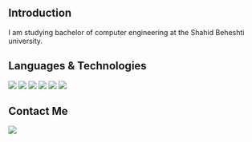 ## Introduction
I am studying bachelor of computer engineering at the Shahid Beheshti university.  

## Languages & Technologies
[![](https://img.shields.io/badge/-Html-black?style=for-the-badge)](https://html.com/)
[![](https://img.shields.io/badge/-Css-red?style=for-the-badge)](https://en.wikipedia.org/wiki/CSS)
[![](https://img.shields.io/badge/-JavaScript-purple?style=for-the-badge)](https://www.javascript.com/)
[![](https://img.shields.io/badge/-ReactJS-blue?style=for-the-badge)](https://reactjs.org/)
[![](https://img.shields.io/badge/-Java-green?style=for-the-badge&)](https://www.java.com/en/)
[![](https://img.shields.io/badge/-C++-aliceblue?style=for-the-badge)](https://en.wikipedia.org/wiki/C%2B%2B)

## Contact Me
[![](https://img.shields.io/badge/-mo.movahedinia@gmail.com-lightgray?style=for-the-badge&logo=gmail)](mailto:mo.movahedinia@gmail.com)
